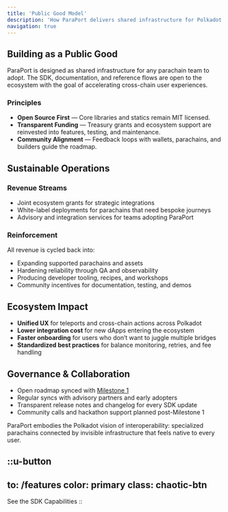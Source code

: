 ```yaml
---
title: 'Public Good Model'
description: 'How ParaPort delivers shared infrastructure for Polkadot while staying sustainable'
navigation: true
---
```


## Building as a Public Good

ParaPort is designed as shared infrastructure for any parachain team to adopt. The SDK, documentation, and reference flows are open to the ecosystem with the goal of accelerating cross-chain user experiences.

### Principles
- **Open Source First** — Core libraries and statics remain MIT licensed.
- **Transparent Funding** — Treasury grants and ecosystem support are reinvested into features, testing, and maintenance.
- **Community Alignment** — Feedback loops with wallets, parachains, and builders guide the roadmap.

## Sustainable Operations

### Revenue Streams
- Joint ecosystem grants for strategic integrations
- White-label deployments for parachains that need bespoke journeys
- Advisory and integration services for teams adopting ParaPort

### Reinforcement
All revenue is cycled back into:
- Expanding supported parachains and assets
- Hardening reliability through QA and observability
- Producing developer tooling, recipes, and workshops
- Community incentives for documentation, testing, and demos

## Ecosystem Impact

- **Unified UX** for teleports and cross-chain actions across Polkadot
- **Lower integration cost** for new dApps entering the ecosystem
- **Faster onboarding** for users who don’t want to juggle multiple bridges
- **Standardized best practices** for balance monitoring, retries, and fee handling

## Governance & Collaboration

- Open roadmap synced with [Milestone 1](https://github.com/exezbcz/paraport/milestone/1)
- Regular syncs with advisory partners and early adopters
- Transparent release notes and changelog for every SDK update
- Community calls and hackathon support planned post-Milestone 1

ParaPort embodies the Polkadot vision of interoperability: specialized parachains connected by invisible infrastructure that feels native to every user.

::u-button
---
to: /features
color: primary
class: chaotic-btn
---
See the SDK Capabilities
::
